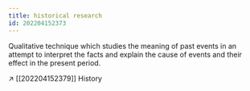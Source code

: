```yaml
---
title: historical research
id: 202204152373
---
```


Qualitative technique which studies the meaning of past events in an attempt to interpret the facts and explain the cause of events and their effect in the present period.

↗ [[202204152379]] History
